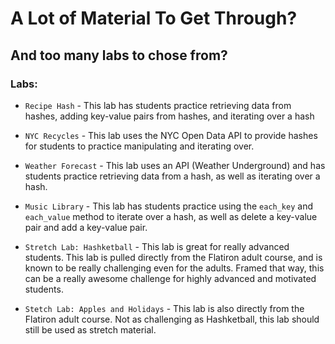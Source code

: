 # A Lot of Material To Get Through?
## And too many labs to chose from?

### Labs:

+ `Recipe Hash` - This lab has students practice retrieving data from hashes, adding key-value pairs from hashes, and iterating over a hash

+ `NYC Recycles` - This lab uses the NYC Open Data API to provide hashes for students to practice manipulating and iterating over. 

+ `Weather Forecast` - This lab uses an API (Weather Underground) and has students practice retrieving data from a hash, as well as iterating over a hash.

+ `Music Library` - This lab has students practice using the `each_key` and `each_value` method to iterate over a hash, as well as delete a key-value pair and add a key-value pair.

+ `Stretch Lab: Hashketball` - This lab is great for really advanced students. This lab is pulled directly from the Flatiron adult course, and is known to be really challenging even for the adults. Framed that way, this can be a really awesome challenge for highly advanced and motivated students.

+ `Stetch Lab: Apples and Holidays` - This lab is also directly from the Flatiron adult course. Not as challenging as Hashketball, this lab should still be used as stretch material.